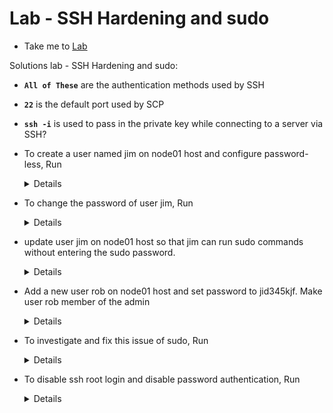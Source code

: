 # Lab - SSH Hardening and sudo
  
  - Take me to [Lab](https://kodekloud.com/topic/lab-ssh-hardening-and-sudo/)

Solutions lab - SSH Hardening and sudo:

  - **`All of These`** are the authentication methods used by SSH

  - **`22`** is the default port used by SCP

  - **`ssh -i`** is used to pass in the private key while connecting to a server via SSH?

  - To create a user named jim on node01 host and configure password-less, Run
    <details>
    
    ```

    $ ssh node01
    $ adduser jim
    set password you want
    Return back to controlplane host and copy ssh public key by running
    $ ssh-copy-id -i ~/.ssh/id_rsa.pub jim@node01
    test ssh access from controlpane host
    $ ssh jim@node01
    ```
    </details>

  - To change the password of user jim, Run
    <details>
    
    ```

    $ ssh node01
    $ passwd jim
    switch to root user and run
    $ sudo su
    $ vi /etc/sudoers
    OR
    $ nano /etc/sudoers
    Add this line
    jim ALL=(ALL:ALL) ALL
    ```
    </details>

  - update user jim on node01 host so that jim can run sudo commands without entering the sudo password.
  
    <details>
    
    ```
    ssh into node01 by running
    $ ssh node01
    $ vi /etc/sudoers
    change this line from
    jim ALL=(ALL:ALL) ALL
    To
    jim ALL=(ALL) NOPASSWD:ALL
    ```
    </details>

  - Add a new user rob on node01 host and set password to jid345kjf. Make user rob member of the admin
    <details>
    
    ```

    SSH into node01 by running
    $ ssh node01
    Create user rob by running
    $ adduser rob
    Make it member of admin group by running
    $ usermod rob -G admin
    ```
    </details>

  - To investigate and fix this issue of sudo, Run
    <details>
    
    ```

    $ ssh node01
    $ vi /etc/sudoers
    Edit this line to
    %admin ALL=(ALL) ALL
    ```
    </details>

  - To disable ssh root login and disable password authentication, Run
    <details>
    
    ```

    $ ssh node01
    $ vi /etc/ssh/sshd_config
    Change: PermitRootLogin yes to no
    Change: #PasswordAuthentication yes to no
    Restart sshd service by running
    $ service sshd restart
    ```
    </details>


